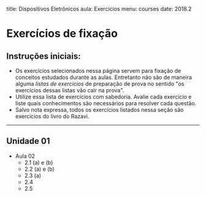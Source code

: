 title: Dispositivos Eletrônicos
aula: Exercicios
menu: courses
date: 2018.2

Exercícios de fixação
=====================

## Instruções iniciais:
* Os exercícios selecionados nessa página servem para fixação de conceitos estudados durante as aulas. Entretanto não são de maneira alguma *listas de exercícios* de preparação de prova no sentido "os exercícios dessas listas vão cair na prova".
* Utilize essa lista de exercícios com sabedoria. Avalie cada exercício e liste quais conhecimentos são necessários para resolver cada questão.
* Salvo nota expressa, todos os exercícios listados nessa seção são exercícios do livro do Razavi.

---

## Unidade 01
* Aula 02
  * 2.1 (a) e (b)
  * 2.2 (a) e (b)
  * 2.3 (a)
  * 2.4
  * 2.5
